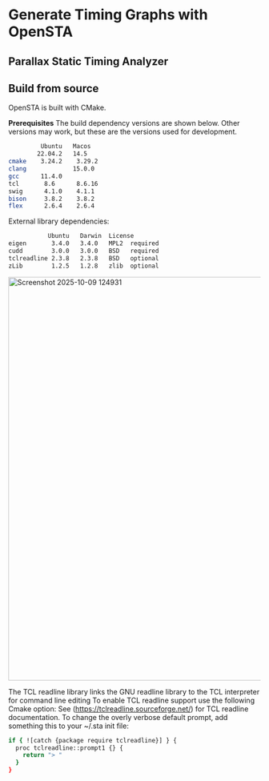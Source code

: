 # Generate Timing Graphs with OpenSTA 

## Parallax Static Timing Analyzer

## Build from source

OpenSTA is built with CMake.

**Prerequisites**
The build dependency versions are shown below. Other versions may work, but these are the versions used for development.

```bash
         Ubuntu   Macos
        22.04.2   14.5
cmake    3.24.2    3.29.2
clang             15.0.0
gcc      11.4.0
tcl       8.6      8.6.16
swig      4.1.0    4.1.1
bison     3.8.2    3.8.2
flex      2.6.4    2.6.4
```

External library dependencies:

```bash
           Ubuntu   Darwin  License
eigen       3.4.0   3.4.0   MPL2  required
cudd        3.0.0   3.0.0   BSD   required
tclreadline 2.3.8   2.3.8   BSD   optional
zLib        1.2.5   1.2.8   zlib  optional
```

<img width="958" height="806" alt="Screenshot 2025-10-09 124931" src="https://github.com/user-attachments/assets/c9ec862e-9d7f-4a0c-a409-a3d06485c7e6" />

The TCL readline library links the GNU readline library to the TCL interpreter for command line editing To enable TCL readline support use the following Cmake option: See (https://tclreadline.sourceforge.net/) for TCL readline documentation. To change the overly verbose default prompt, add something this to your ~/.sta init file:

```bash
if { ![catch {package require tclreadline}] } {
  proc tclreadline::prompt1 {} {
    return "> "
  }
}
```
